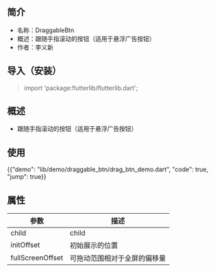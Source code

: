 ## 简介
* 名称：DraggableBtn
* 概述：跟随手指滚动的按钮（适用于悬浮广告按钮）
* 作者：李义新

## 导入（安装）
> import 'package:flutterlib/flutterlib.dart';

## 概述
* 跟随手指滚动的按钮（适用于悬浮广告按钮）


## 使用

{{"demo": "lib/demo/draggable_btn/drag_btn_demo.dart", "code": true, "jump": true}}



## 属性

| 参数 | 描述 |
| --- | --- |
| child | child |
| initOffset | 初始展示的位置 |
| fullScreenOffset | 可拖动范围相对于全屏的偏移量 |



